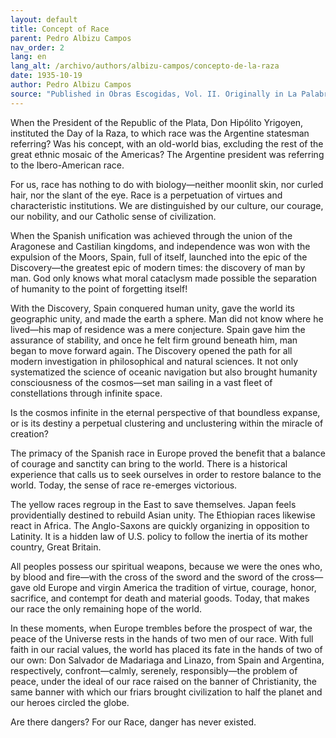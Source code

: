 ```yaml
---
layout: default
title: Concept of Race
parent: Pedro Albizu Campos
nav_order: 2
lang: en
lang_alt: /archivo/authors/albizu-campos/concepto-de-la-raza
date: 1935-10-19
author: Pedro Albizu Campos
source: "Published in Obras Escogidas, Vol. II. Originally in La Palabra, 1935"
---
```


When the President of the Republic of the Plata, Don Hipólito Yrigoyen, instituted the Day of la Raza, to which race was the Argentine statesman referring? Was his concept, with an old-world bias, excluding the rest of the great ethnic mosaic of the Americas? The Argentine president was referring to the Ibero-American race.

For us, race has nothing to do with biology—neither moonlit skin, nor curled hair, nor the slant of the eye. Race is a perpetuation of virtues and characteristic institutions. We are distinguished by our culture, our courage, our nobility, and our Catholic sense of civilization.

When the Spanish unification was achieved through the union of the Aragonese and Castilian kingdoms, and independence was won with the expulsion of the Moors, Spain, full of itself, launched into the epic of the Discovery—the greatest epic of modern times: the discovery of man by man. God only knows what moral cataclysm made possible the separation of humanity to the point of forgetting itself!

With the Discovery, Spain conquered human unity, gave the world its geographic unity, and made the earth a sphere. Man did not know where he lived—his map of residence was a mere conjecture. Spain gave him the assurance of stability, and once he felt firm ground beneath him, man began to move forward again. The Discovery opened the path for all modern investigation in philosophical and natural sciences. It not only systematized the science of oceanic navigation but also brought humanity consciousness of the cosmos—set man sailing in a vast fleet of constellations through infinite space.

Is the cosmos infinite in the eternal perspective of that boundless expanse, or is its destiny a perpetual clustering and unclustering within the miracle of creation?

The primacy of the Spanish race in Europe proved the benefit that a balance of courage and sanctity can bring to the world. There is a historical experience that calls us to seek ourselves in order to restore balance to the world. Today, the sense of race re-emerges victorious.

The yellow races regroup in the East to save themselves. Japan feels providentially destined to rebuild Asian unity. The Ethiopian races likewise react in Africa. The Anglo-Saxons are quickly organizing in opposition to Latinity. It is a hidden law of U.S. policy to follow the inertia of its mother country, Great Britain.

All peoples possess our spiritual weapons, because we were the ones who, by blood and fire—with the cross of the sword and the sword of the cross—gave old Europe and virgin America the tradition of virtue, courage, honor, sacrifice, and contempt for death and material goods. Today, that makes our race the only remaining hope of the world.

In these moments, when Europe trembles before the prospect of war, the peace of the Universe rests in the hands of two men of our race. With full faith in our racial values, the world has placed its fate in the hands of two of our own: Don Salvador de Madariaga and Linazo, from Spain and Argentina, respectively, confront—calmly, serenely, responsibly—the problem of peace, under the ideal of our race raised on the banner of Christianity, the same banner with which our friars brought civilization to half the planet and our heroes circled the globe.

Are there dangers? For our Race, danger has never existed.
